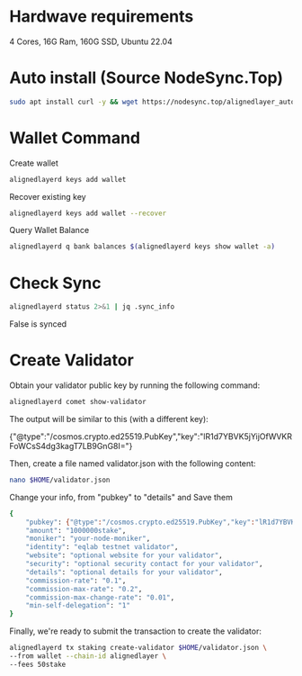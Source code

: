 # Hardwave requirements
4 Cores, 16G Ram,  160G SSD, Ubuntu 22.04
# Auto install (Source NodeSync.Top)
```bash
sudo apt install curl -y && wget https://nodesync.top/alignedlayer_auto && chmod +x alignedlayer_auto && ./alignedlayer_auto
```
# Wallet Command
Create wallet
```bash
alignedlayerd keys add wallet
```
Recover existing key
```bash
alignedlayerd keys add wallet --recover
```
Query Wallet Balance
```bash
alignedlayerd q bank balances $(alignedlayerd keys show wallet -a)
```
# Check Sync
```bash
alignedlayerd status 2>&1 | jq .sync_info
```
False is synced
# Create Validator
Obtain your validator public key by running the following command:
```bash
alignedlayerd comet show-validator
```
The output will be similar to this (with a different key):

{"@type":"/cosmos.crypto.ed25519.PubKey","key":"lR1d7YBVK5jYijOfWVKRFoWCsS4dg3kagT7LB9GnG8I="}

Then, create a file named validator.json with the following content:
```bash
nano $HOME/validator.json
```
Change your info, from "pubkey" to "details"  and Save them
```bash
{    
    "pubkey": {"@type":"/cosmos.crypto.ed25519.PubKey","key":"lR1d7YBVK5jYijOfWVKRFoWCsS4dg3kagT7LB9GnG8I="},
    "amount": "1000000stake",
    "moniker": "your-node-moniker",
    "identity": "eqlab testnet validator",
    "website": "optional website for your validator",
    "security": "optional security contact for your validator",
    "details": "optional details for your validator",
    "commission-rate": "0.1",
    "commission-max-rate": "0.2",
    "commission-max-change-rate": "0.01",
    "min-self-delegation": "1"
}
```
Finally, we're ready to submit the transaction to create the validator:
```bash
alignedlayerd tx staking create-validator $HOME/validator.json \
--from wallet --chain-id alignedlayer \
--fees 50stake
```







